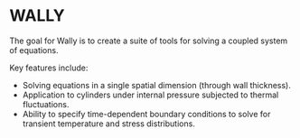 # WALLY

The goal for Wally is to create a suite of tools for solving a coupled system of equations. 

Key features include:
- Solving equations in a single spatial dimension (through wall thickness).
- Application to cylinders under internal pressure subjected to thermal fluctuations.
- Ability to specify time-dependent boundary conditions to solve for transient temperature and stress distributions.